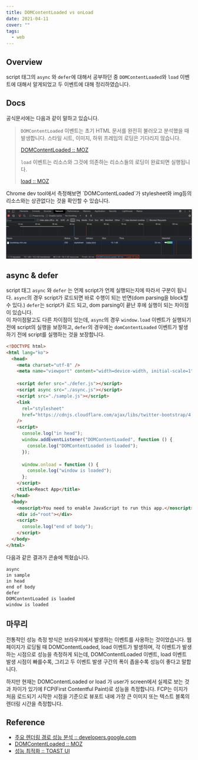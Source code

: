 ```yaml
---
title: DOMContentLoaded vs onLoad
date: 2021-04-11
cover: ""
tags:
  - web
---
```


## Overview

script 태그의 `async` 와 `defer`에 대해서 공부하던 중 `DOMContentLoaded`와 `load` 이벤트에 대해서 알게되었고 두 이벤트에 대해 정리하였습니다.

<!--truncate-->

## Docs

공식문서에는 다음과 같이 말하고 있습니다.

> `DOMContentLoaded` 이벤트는 초기 HTML 문서를 완전히 불러오고 분석했을 때 발생합니다. 스타일 시트, 이미지, 하위 프레임의 로딩은 기다리지 않습니다.
>
> [DOMContentLoaded :: MOZ](https://developer.mozilla.org/ko/docs/Web/API/Window/DOMContentLoaded_event)
>
> `load` 이벤트는 리소스와 그것에 의존하는 리소스들의 로딩이 완료되면 실행됩니다.
>
> [load :: MOZ](https://developer.mozilla.org/ko/docs/Web/API/Window/load_event)

Chrome dev tool에서 측정해보면 \`DOMContentLoaded\`가 stylesheet와 img등의 리소스와는 상관없다는 것을 확인할 수 있습니다.

![](./images/domcontentload.png)

## async & defer

script 태그 `async` 와 `defer` 는 언제 script가 언제 실행되는지에 따라서 구분이 됩니다. `async`의 경우 script가 로드되면 바로 수행이 되는 반면(dom parsing을 block할 수 있다.) `defer`는 script가 로드 되고, dom parsing이 끝난 후에 실행이 되는 차이점이 있습니다. <br/>
이 차이점말고도 다른 차이점이 있는데, `async`의 경우 `window.load` 이벤트가 실행되기 전에 script의 실행을 보장하고, `defer`의 경우에는 `domContentLoaded` 이벤트가 발생하기 전에 script를 실행하는 것을 보장합니다.

```html
<!DOCTYPE html>
<html lang="ko">
  <head>
    <meta charset="utf-8" />
    <meta name="viewport" content="width=device-width, initial-scale=1" />

    <script defer src="./defer.js"></script>
    <script async src="./async.js"></script>
    <script src="./sample.js"></script>
    <link
      rel="stylesheet"
      href="https://cdnjs.cloudflare.com/ajax/libs/twitter-bootstrap/4.0.0-alpha/css/bootstrap.min.css"
    />
    <script>
      console.log("in head");
      window.addEventListener("DOMContentLoaded", function () {
        console.log("DOMContentLoaded is loaded");
      });

      window.onload = function () {
        console.log("window is loaded");
      };
    </script>
    <title>React App</title>
  </head>
  <body>
    <noscript>You need to enable JavaScript to run this app.</noscript>
    <div id="root"></div>
    <script>
      console.log("end of body");
    </script>
  </body>
</html>
```

다음과 같은 결과가 콘솔에 찍혔습니다.

```shell
async
in sample
in head
end of body
defer
DOMContentLoaded is loaded
window is loaded
```

## 마무리

전통적인 성능 측정 방식은 브라우저에서 발생하는 이벤트를 사용하는 것이었습니다. 웹 페이지가 로딩될 때 DOMContentLoaded, load 이벤트가 발생하며, 각 이벤트가 발생하는 시점으로 성능을 측정하게 되는데, DOMContentlLoaded 이벤트, load 이벤트 발생 시점이 빠를수록, 그리고 두 이벤트 발생 구간의 폭이 좁을수록 성능이 좋다고 말합니다.

하지만 현재는 DOMContentLoaded or load 가 user가 screen에서 실제로 보는 것과 차이가 있기에 FCP(First Contentful Paint)로 성능을 측정합니다. FCP는 이지가 처음 로드되기 시작한 시점을 기준으로 뷰포트 내에 가장 큰 이미지 또는 텍스트 블록의 렌더링 시간을 측정합니다.

## Reference

- [주요 렌더링 경로 성능 분석 :: developers.google.com](https://developers.google.com/web/fundamentals/performance/critical-rendering-path/analyzing-crp)
- [DOMContentLoaded :: MOZ](https://developer.mozilla.org/en-US/docs/Web/API/Window/DOMContentLoaded_event)
- [성능 최적화 :: TOAST UI](https://ui.toast.com/fe-guide/ko_PERFORMANCE)
